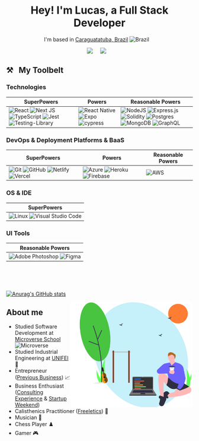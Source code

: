 
<h1 align='center'> Hey! I'm Lucas, a Full Stack Developer</h1>

<div align='center'> 
  
I'm based in [Caraguatatuba, Brazil](https://goo.gl/maps/3H6et8vgeiF5eJry7) <img alt="Brazil" title="Brazil" src="https://user-images.githubusercontent.com/59986562/88660817-d7671c80-d0ad-11ea-955a-8d37daf08d30.png" height="24">&nbsp;&nbsp;&nbsp;&nbsp;
</div>
<p align='center'>
  <a href="https://twitter.com/delbel_lucas"><img src="https://img.shields.io/badge/twitter-%231DA1F2.svg?&style=for-the-badge&logo=twitter&logoColor=white" /></a>&nbsp;&nbsp;&nbsp;&nbsp;
  <a href="https://www.linkedin.com/in/lucasdelbel/"><img src="https://img.shields.io/badge/linkedin-%230077B5.svg?&style=for-the-badge&logo=linkedin&logoColor=white" /></a>&nbsp;&nbsp;&nbsp;&nbsp;
</p>

## ⚒&nbsp;&nbsp;&nbsp;My Toolbelt

### Technologies
| SuperPowers  | Powers | Reasonable Powers | 
| ------------- | ------------- |------------- |
| ![React](https://img.shields.io/badge/react-%2320232a.svg?style=for-the-badge&logo=react&logoColor=%2361DAFB) ![Next JS](https://img.shields.io/badge/Next-black?style=for-the-badge&logo=next.js&logoColor=white) ![TypeScript](https://img.shields.io/badge/typescript-%23007ACC.svg?style=for-the-badge&logo=typescript&logoColor=white) ![Jest](https://img.shields.io/badge/-jest-%23C21325?style=for-the-badge&logo=jest&logoColor=white) ![Testing-Library](https://img.shields.io/badge/-TestingLibrary-%23E33332?style=for-the-badge&logo=testing-library&logoColor=white) | ![React Native](https://img.shields.io/badge/react_native-%2320232a.svg?style=for-the-badge&logo=react&logoColor=%2361DAFB) ![Expo](https://img.shields.io/badge/expo-1C1E24?style=for-the-badge&logo=expo&logoColor=#D04A37) ![cypress](https://img.shields.io/badge/-cypress-%23E5E5E5?style=for-the-badge&logo=cypress&logoColor=058a5e) | ![NodeJS](https://img.shields.io/badge/node.js-6DA55F?style=for-the-badge&logo=node.js&logoColor=white) ![Express.js](https://img.shields.io/badge/express.js-%23404d59.svg?style=for-the-badge&logo=express&logoColor=%2361DAFB) ![Solidity](https://img.shields.io/badge/Solidity-%23363636.svg?style=for-the-badge&logo=solidity&logoColor=white) ![Postgres](https://img.shields.io/badge/postgres-%23316192.svg?style=for-the-badge&logo=postgresql&logoColor=white) ![MongoDB](https://img.shields.io/badge/MongoDB-%234ea94b.svg?style=for-the-badge&logo=mongodb&logoColor=white) ![GraphQL](https://img.shields.io/badge/-GraphQL-E10098?style=for-the-badge&logo=graphql&logoColor=white)

### DevOps & Deployment Platforms & BaaS
| SuperPowers  | Powers | Reasonable Powers | 
| ------------- | ------------- |------------- |
| ![Git](https://img.shields.io/badge/git-%23F05033.svg?style=for-the-badge&logo=git&logoColor=white) ![GitHub](https://img.shields.io/badge/github-%23121011.svg?style=for-the-badge&logo=github&logoColor=white) ![Netlify](https://img.shields.io/badge/netlify-%23000000.svg?style=for-the-badge&logo=netlify&logoColor=#00C7B7) ![Vercel](https://img.shields.io/badge/vercel-%23000000.svg?style=for-the-badge&logo=vercel&logoColor=white) | ![Azure](https://img.shields.io/badge/azure-%230072C6.svg?style=for-the-badge&logo=microsoftazure&logoColor=white) ![Heroku](https://img.shields.io/badge/heroku-%23430098.svg?style=for-the-badge&logo=heroku&logoColor=white) ![Firebase](https://img.shields.io/badge/firebase-%23039BE5.svg?style=for-the-badge&logo=firebase) |  ![AWS](https://img.shields.io/badge/AWS-%23FF9900.svg?style=for-the-badge&logo=amazon-aws&logoColor=white) |

### OS & IDE
| SuperPowers |
|------------ |
| ![Linux](https://img.shields.io/badge/Linux-FCC624?style=for-the-badge&logo=linux&logoColor=black) ![Visual Studio Code](https://img.shields.io/badge/Visual%20Studio%20Code-0078d7.svg?style=for-the-badge&logo=visual-studio-code&logoColor=white) |

### UI Tools
| Reasonable Powers |
|------------ |
|![Adobe Photoshop](https://img.shields.io/badge/adobe%20photoshop-%2331A8FF.svg?style=for-the-badge&logo=adobe%20photoshop&logoColor=white) ![Figma](https://img.shields.io/badge/figma-%23F24E1E.svg?style=for-the-badge&logo=figma&logoColor=white) |
<br/>
<br/>
<br/>



[![Anurag's GitHub stats](https://github-readme-stats.vercel.app/api?username=ldelbel&theme=radical&show_icons=true)](https://github.com/anuraghazra/github-readme-stats)



<img width=330px align=right  src=https://github.com/ldelbel/ldelbel/blob/master/assets/image.svg>
<div>  
  

  
## About me

- Studied Software Development at [Microverse School](https://www.microverse.org/) <img alt="Microverse" title="Microverse" src="https://user-images.githubusercontent.com/59986562/88595658-ced4fe80-d039-11ea-97fd-f6351b7e8d00.png" height="28">&nbsp;&nbsp;&nbsp;&nbsp; 
- Studied Industrial Engineering at [UNIFEI](https://unifei.edu.br/) 📖
- Entrepreneur ([Previous Business](https://www.instagram.com/fitwaydoces/)) 📈
- Business Enthusiast ([Consulting Experience](https://www.facebook.com/itajubaconsultingclub/) & [Startup Weekend](http://communities.techstars.com/brazil/lorena/startup-weekend/10011))
- Calisthenics Practitioner ([Freeletics](https://www.freeletics.com/en/)) 💪
- Musician 🎸
- Chess Player :chess_pawn:
- Gamer 🎮 

</div>

<br>
<br>

